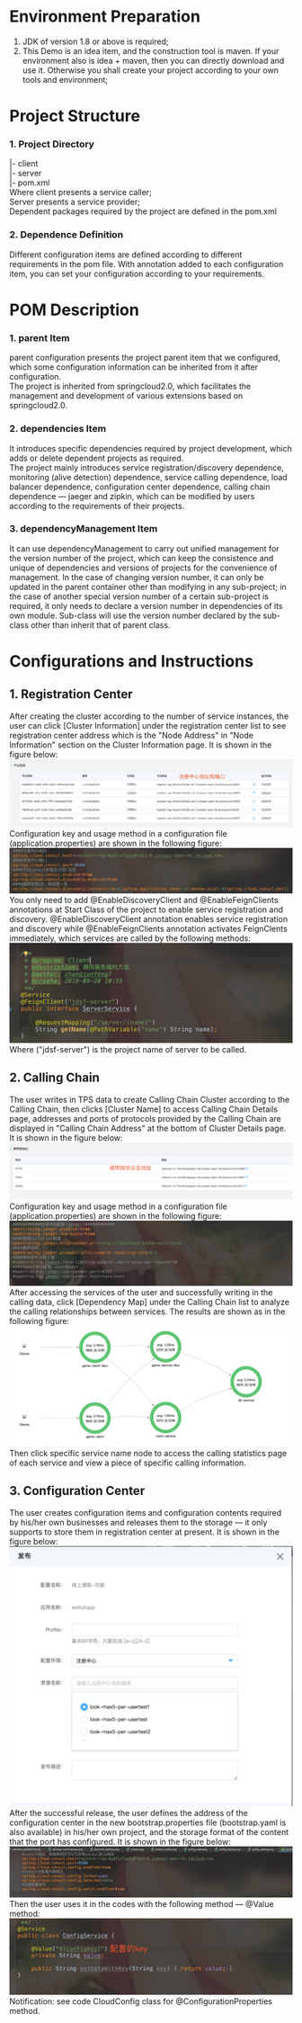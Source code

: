 # Environment Preparation

1. JDK of version 1.8 or above is required;<br />
2. This Demo is an idea item, and the construction tool is maven. If your environment also is idea + maven, then you can directly download and use it. Otherwise you shall create your project according to your own tools and environment;


# Project Structure

### 1. Project Directory
|- client <br />
|- server <br />
|- pom.xml <br />
Where client presents a service caller; <br />
Server presents a service provider;<br />
Dependent packages required by the project are defined in the pom.xml<br />

### 2. Dependence Definition
Different configuration items are defined according to different requirements in the pom file. With annotation added to each configuration item, you can set your configuration according to your requirements.

# POM Description
### 1. parent Item
parent configuration presents the project parent item that we configured, which some configuration information can be inherited from it after configuration.<br />
The project is inherited from springcloud2.0, which facilitates the management and development of various extensions based on springcloud2.0.
### 2. dependencies Item
It introduces specific dependencies required by project development, which adds or delete dependent projects as required.<br />
The project mainly introduces service registration/discovery dependence, monitoring (alive detection) dependence, service calling dependence, load balancer dependence, configuration center dependence, calling chain dependence — jaeger and zipkin, which can be modified by users according to the requirements of their projects.
### 3. dependencyManagement Item
It can use dependencyManagement to carry out unified management for the version number of the project, which can keep the consistence and unique of dependencies and versions of projects for the convenience of management. In the case of changing version number, it can only be updated in the parent container other than modifying in any sub-project; in the case of another special version number of a certain sub-project is required, it only needs to declare a version number in dependencies of its own module. Sub-class will use the version number declared by the sub-class other than inherit that of parent class.


# Configurations and Instructions
## 1. Registration Center
After creating the cluster according to the number of service instances, the user can click [Cluster Information] under the registration center list to see registration center address which is the "Node Address" in "Node Information" section on the Cluster Information page. It is shown in the figure below:<br />
![集群地址](../../../../image/Internet-Middleware/JD-Distributed-Service-Framework/demo_cluster_nodes.png)<br />
Configuration key and usage method in a configuration file (application.properties) are shown in the following figure:<br />
![配置使用](../../../../image/Internet-Middleware/JD-Distributed-Service-Framework/demo_cluster.png)<br />
You only need to add @EnableDiscoveryClient and @EnableFeignClients annotations at Start Class of the project to enable service registration and discovery. @EnableDiscoveryClient annotation enables service registration and discovery while @EnableFeignClients annotation activates FeignClents immediately, which services are called by the following methods:<br />
![服务调用](../../../../image/Internet-Middleware/JD-Distributed-Service-Framework/demo_FeignClient.png)<br />
Where ("jdsf-server") is the project name of server to be called.



## 2. Calling Chain
The user writes in TPS data to create Calling Chain Cluster according to the Calling Chain, then clicks [Cluster Name] to access Calling Chain Details page, addresses and ports of protocols provided by the Calling Chain are displayed in "Calling Chain Address" at the bottom of Cluster Details page. It is shown in the figure below:<br  />
![调用链地址](../../../../image/Internet-Middleware/JD-Distributed-Service-Framework/demo_callchain_addreslist.png)<br />
Configuration key and usage method in a configuration file (application.properties) are shown in the following figure:<br />
![配置使用](../../../../image/Internet-Middleware/JD-Distributed-Service-Framework/demo_callchain_setting.png)<br />
After accessing the services of the user and successfully writing in the calling data, click [Dependency Map] under the Calling Chain list to analyze the calling relationships between services. The results are shown as in the following figure:<br />
![调用图谱](../../../../image/Internet-Middleware/JD-Distributed-Service-Framework/demo_callchain_servicemap.png)<br />
Then click specific service name node to access the calling statistics page of each service and view a piece of specific calling information.

## 3. Configuration Center
The user creates configuration items and configuration contents required by his/her own businesses and releases them to the storage — it only supports to store them in registration center at present. It is shown in the figure below:<br />
![发布配置](../../../../image/Internet-Middleware/JD-Distributed-Service-Framework/demo_config_deploy.png)<br />
After the successful release, the user defines the address of the configuration center in the new bootstrap.properties file (bootstrap.yaml is also available) in his/her own project, and the storage format of the content that the port has configured. It is shown in the figure below:<br />
![配置设置](../../../../image/Internet-Middleware/JD-Distributed-Service-Framework/demo_config_setting.png)<br />
Then the user uses it in the codes with the following method — @Value method:<br />
![配置代码](../../../../image/Internet-Middleware/JD-Distributed-Service-Framework/demo_config_code.png)<br />
Notification: see code CloudConfig class for @ConfigurationProperties method.

